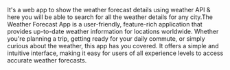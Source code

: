 It's a web app to show the weather forecast details using weather API & here you will be able to search for all the weather details for any city.The Weather Forecast App is a user-friendly, feature-rich application that provides up-to-date weather information for locations worldwide. Whether you're planning a trip, getting ready for your daily commute, or simply curious about the weather, this app has you covered. It offers a simple and intuitive interface, making it easy for users of all experience levels to access accurate weather forecasts.
